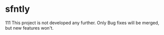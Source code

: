 # sfntly
111
This project is not developed any further. 
Only Bug fixes will be merged, but new features won't.
